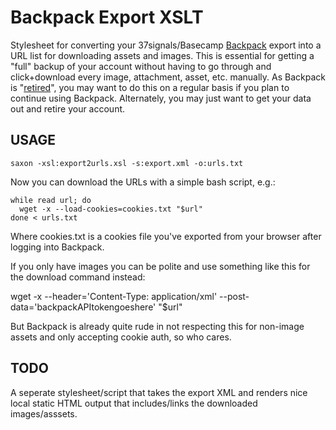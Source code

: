 Backpack Export XSLT
====================

Stylesheet for converting your 37signals/Basecamp [Backpack](http://backpackit.com/) export into a URL list for downloading assets and images. This is essential for getting a "full" backup of your account without having to go through and click+download every image, attachment, asset, etc. manually. As Backpack is "[retired](https://basecamp.com/backpack-retired)", you may want to do this on a regular basis if you plan to continue using Backpack. Alternately, you may just want to get your data out and retire your account.

USAGE
-----

    saxon -xsl:export2urls.xsl -s:export.xml -o:urls.txt

Now you can download the URLs with a simple bash script, e.g.:

    while read url; do
      wget -x --load-cookies=cookies.txt "$url"
    done < urls.txt

Where cookies.txt is a cookies file you've exported from your browser after logging into Backpack.

If you only have images you can be polite and use something like this for the download command instead:

   wget -x --header='Content-Type: application/xml' --post-data='<request><token>backpackAPItokengoeshere</token></request>' "$url"

But Backpack is already quite rude in not respecting this for non-image assets and only accepting cookie auth, so who cares.

TODO
----

A seperate stylesheet/script that takes the export XML and renders nice local static HTML output that includes/links the downloaded images/asssets.